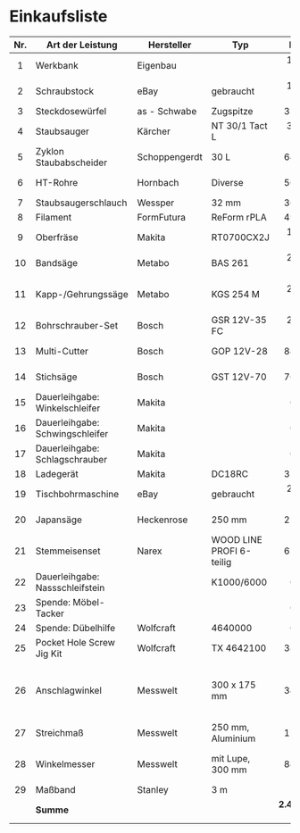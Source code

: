 # Einkaufsliste

|  Nr.  | Art der Leistung                | Hersteller    | Typ                      |         Betrag | Link                                                                                                                                                                                                            |
| :---: | ------------------------------- | ------------- | ------------------------ | -------------: | --------------------------------------------------------------------------------------------------------------------------------------------------------------------------------------------------------------- |
|   1   | Werkbank                        | Eigenbau      |                          |       150,00 € | https://www.holzwerken.net/artikel/archiv/zuschnittplaene-fuer-hobelbank-heft-53                                                                                                                                |
|   2   | Schraubstock                    | eBay          | gebraucht                |       100,00 € |                                                                                                                                                                                                                 |
|   3   | Steckdosewürfel                 | as - Schwabe  | Zugspitze                |        35,61 € | https://www.amazon.de/dp/B007J41YUK                                                                                                                                                                             |
|   4   | Staubsauger                     | Kärcher       | NT 30/1 Tact L           |       359,89 € | https://www.aw-tools.de/Kaercher-Nass-/Trockensauger-NT-30/1-Tact-L-1148-2010-Staubsauger-Industrie-Nasssauger                                                                                                  |
|   5   | Zyklon Staubabscheider          | Schoppengerdt | 30 L                     |        64,90 € | https://www.ebay.de/itm/264671974677                                                                                                                                                                            |
|   6   | HT-Rohre                        | Hornbach      | Diverse                  |        50,00 € | https://www.hornbach.de/shop/Sanitaerinstallation/HT-Rohre/S1880/artikelliste.html                                                                                                                              |
|   7   | Staubsaugerschlauch             | Wessper       | 32 mm                    |        36,99 € | https://www.amazon.de/dp/B081QK7L46                                                                                                                                                                             |
|   8   | Filament                        | FormFutura    | ReForm rPLA              |        49,90 € | https://www.formfutura.com/shop/product/reform-rpla-2838                                                                                                                                                        |
|   9   | Oberfräse                       | Makita        | RT0700CX2J               |       177,80 € | https://www.tooltown.de/shopware.php?sViewport=detail&sArticle=1534                                                                                                                                             |
|  10   | Bandsäge                        | Metabo        | BAS 261                  |       270,00 € | https://www.ebay.de/itm/293635520397                                                                                                                                                                            |
|  11   | Kapp-/Gehrungssäge              | Metabo        | KGS 254 M                |       248,95 € | https://www.bueromarkt-ag.de/kapp-gehrungssaege_metabo_kgs_254_m_paneelsaege,p-602540000,l-94511215,pd-b2c.html                                                                                                 |
|  12   | Bohrschrauber-Set               | Bosch         | GSR 12V-35 FC            |       210,32 € | https://www.bueroshop24.de/bosch-gsr-12v-35-fc-professional-akku-bohrschrauber-set-12-0-v-mit-2-akkus-150783                                                                                                    |
|  13   | Multi-Cutter                    | Bosch         | GOP 12V-28               |        84,67 € | https://werkzeugstore24.de/bosch-akku-multi-cutter-gop-12v-28-professional-12-v-solo-im-karton-06018b5001.html                                                                                                  |
|  14   | Stichsäge                       | Bosch         | GST 12V-70               |        76,88 € | https://werkzeugstore24.de/bosch-akku-stichsaege-gst-12v-70-solo-inkl-zubehoer-set-06015a1001.html                                                                                                              |
|  15   | Dauerleihgabe: Winkelschleifer  | Makita        |                          |         0,00 € |                                                                                                                                                                                                                 |
|  16   | Dauerleihgabe: Schwingschleifer | Makita        |                          |         0,00 € |                                                                                                                                                                                                                 |
|  17   | Dauerleihgabe: Schlagschrauber  | Makita        |                          |         0,00 € |                                                                                                                                                                                                                 |
|  18   | Ladegerät                       | Makita        | DC18RC                   |        37,43 € | https://www.amazon.de/dp/B007VM44HU                                                                                                                                                                             |
|  19   | Tischbohrmaschine               | eBay          | gebraucht                |       200,00 € |                                                                                                                                                                                                                 |
|  20   | Japansäge                       | Heckenrose    | 250 mm                   |        27,90 € | https://www.hornbach.de/shop/Japansaege-Ryoba-Heckenrose-250-mm/7975521/artikel.html                                                                                                                            |
|  21   | Stemmeisenset                   | Narex         | WOOD LINE PROFI 6-teilig |        67,20 € | https://www.feinewerkzeuge.de/narex-stemmeisen.html                                                                                                                                                             |
|  22   | Dauerleihgabe: Nassschleifstein |               | K1000/6000               |         0,00 € |                                                                                                                                                                                                                 |
|  23   | Spende: Möbel-Tacker            |               |                          |         0,00 € |                                                                                                                                                                                                                 |
|  24   | Spende: Dübelhilfe              | Wolfcraft     | 4640000                  |         0,00 € | https://www.amazon.de/dp/B0001P19PY                                                                                                                                                                             |
|  25   | Pocket Hole Screw Jig Kit       | Wolfcraft     | TX 4642100               |        38,45 € | https://www.amazon.de/dp/B07CT2XTVG                                                                                                                                                                             |
|  26   | Anschlagwinkel                  | Messwelt      | 300 x 175 mm             |        34,96 € | https://www.messwelt.com/produkte/winkel-praezision/kontrollwinkel-din-875-normalstahl-mit-anschlag/kontrollwinkel-normalstahl-din-8752-mit-anschlag/11831/kontrollwinkel-300-x-175-mm-mit-anschlag-normalstahl |
|  27   | Streichmaß                      | Messwelt      | 250 mm, Aluminium        |        17,11 € | https://www.messwelt.com/produkte/anreisswerkzeuge/streichmasse-aus-aluminium/9495/streichmass-250-mm-aluminium                                                                                                 |
|  28   | Winkelmesser                    | Messwelt      | mit Lupe, 300 mm         |        84,23 € | https://www.messwelt.com/produkte/winkel-gradmesser/universal-winkelmesser-mit-lupe-und-feineinstellung/13651/universal-winkelmesser-mit-lupe-schiene-300-mm                                                    |
|  29   | Maßband                         | Stanley       | 3 m                      |         2,86 € | https://www.amazon.de/dp/B0024QQQME                                                                                                                                                                             |
|       | **Summe**                       |               |                          | **2.426,05 €** |                                                                                                                                                                                                                 |
